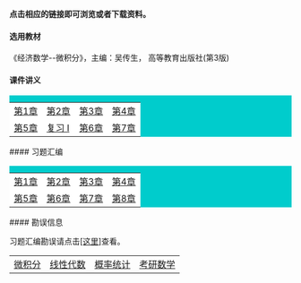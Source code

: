 **点击相应的链接即可浏览或者下载资料。**

#### 选用教材

《经济数学--微积分》，主编：吴传生， 高等教育出版社(第3版)

#### 课件讲义

<table border="0" cellpadding="1" bgcolor="#00CCCC" width="300">
    <caption ></caption>
    <tr>
	    <td bgcolor="#FFFFFF">
		 <a href='./docs/print_chap1.pdf'>第1章</a>
		</td>
		<td bgcolor="#FFFFFF">
		 <a href='./docs/print_chap2.pdf'>第2章</a>
		</td>
        <td bgcolor="#FFFFFF">
		 <a href='./docs/print_chap3.pdf'>第3章</a>
		</td>
        <td bgcolor="#FFFFFF">
		 <a href='./docs/print_chap4.pdf'>第4章</a>
		</td>
	  </tr>
	  <tr>
	     <td bgcolor="#FFFFFF">
		 <a href='./docs/print_chap5.pdf'>第5章</a>
		</td>
          <td bgcolor="#FFFFFF">
		 <a href='./docs/print_fx1.pdf'>复习 I</a>
		</td>
          <td bgcolor="#FFFFFF">
		 <a href='./docs/print_chap6.pdf'>第6章</a>
		</td>
          <td bgcolor="#FFFFFF">
		 <a href='./docs/print_chap7.pdf'>第7章</a>
		</td>
	  </tr>
   </table>
#### 习题汇编

<table border="0" cellpadding="1" bgcolor="#00CCCC" width="300">
    <caption ></caption>
    <tr>
	    <td bgcolor="#FFFFFF">
		 <a href='./docs/xsim_chap1.pdf'>第1章</a>
		</td>
		<td bgcolor="#FFFFFF">
		 <a href='./docs/xsim_chap2.pdf'>第2章</a>
		</td>
        <td bgcolor="#FFFFFF">
		 <a href='./docs/xsim_chap3.pdf'>第3章</a>
		</td>
        <td bgcolor="#FFFFFF">
		 <a href='./docs/xsim_chap4.pdf'>第4章</a>
		</td>
	  </tr>
	  <tr>
	     <td bgcolor="#FFFFFF">
		 <a href='./docs/xsim_chap5.pdf'>第5章</a>
		</td>
          <td bgcolor="#FFFFFF">
		 <a href='./docs/xsim_chap6.pdf'>第6章</a>
		</td>
          <td bgcolor="#FFFFFF">
		 <a href='./docs/xsim_chap7.pdf'>第7章</a>
		</td>
          <td bgcolor="#FFFFFF">
		 <a href='./docs/xsim_chap8.pdf'>第8章</a>
		</td>
	  </tr>
   </table>
#### 勘误信息

习题汇编勘误请点击<a href='./docs/err'>[这里]</a>查看。

|                                   |                                      |                                      |                                      |
| :-------------------------------- | :----------------------------------- | :----------------------------------- | :----------------------------------- |
| <a href='../wjf/index'>微积分</a> | <a href='../xxds/index'>线性代数</a> | <a href='../gltj/index'>概率统计</a> | <a href='../kysx/index'>考研数学</a> |

